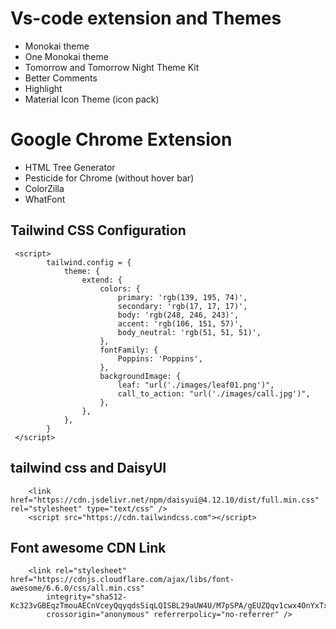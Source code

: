 # Vs-code extension and Themes

- Monokai theme
- One Monokai theme
- Tomorrow and Tomorrow Night Theme Kit
- Better Comments
- Highlight
- Material Icon Theme (icon pack)

# Google Chrome Extension

- HTML Tree Generator
- Pesticide for Chrome (without hover bar)
- ColorZilla
- WhatFont

## Tailwind CSS Configuration

```
 <script>
        tailwind.config = {
            theme: {
                extend: {
                    colors: {
                        primary: 'rgb(139, 195, 74)',
                        secondary: 'rgb(17, 17, 17)',
                        body: 'rgb(248, 246, 243)',
                        accent: 'rgb(106, 151, 57)',
                        body_neutral: 'rgb(51, 51, 51)',
                    },
                    fontFamily: {
                        Poppins: 'Poppins',
                    },
                    backgroundImage: {
                        leaf: "url('./images/leaf01.png')",
                        call_to_action: "url('./images/call.jpg')",
                    },
                },
            },
        }
 </script>
```

## tailwind css and DaisyUI

```
    <link href="https://cdn.jsdelivr.net/npm/daisyui@4.12.10/dist/full.min.css" rel="stylesheet" type="text/css" />
    <script src="https://cdn.tailwindcss.com"></script>
```

## Font awesome CDN Link

```
    <link rel="stylesheet" href="https://cdnjs.cloudflare.com/ajax/libs/font-awesome/6.6.0/css/all.min.css"
        integrity="sha512-Kc323vGBEqzTmouAECnVceyQqyqdsSiqLQISBL29aUW4U/M7pSPA/gEUZQqv1cwx4OnYxTxve5UMg5GT6L4JJg=="
        crossorigin="anonymous" referrerpolicy="no-referrer" />
```

